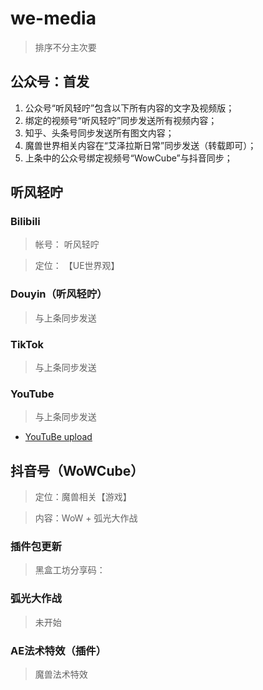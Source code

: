 # we-media
> 排序不分主次要


## 公众号：首发

1. 公众号“听风轻咛”包含以下所有内容的文字及视频版；
2. 绑定的视频号“听风轻咛”同步发送所有视频内容；
3. 知乎、头条号同步发送所有图文内容；
4. 魔兽世界相关内容在“艾泽拉斯日常”同步发送（转载即可）；
5. 上条中的公众号绑定视频号“WowCube”与抖音同步；


## 听风轻咛

### Bilibili

> 帐号： 听风轻咛

> 定位： 【UE世界观】

### Douyin（听风轻咛）
> 与上条同步发送

### TikTok
> 与上条同步发送

### YouTube
> 与上条同步发送
- [YouTuBe upload](https://github.com/tokland/youtube-upload)


## 抖音号（WoWCube）

> 定位：魔兽相关【游戏】

> 内容：WoW + 弧光大作战

### 插件包更新
> 黑盒工坊分享码： 

### 弧光大作战
> 未开始



### AE法术特效（插件）
> 魔兽法术特效